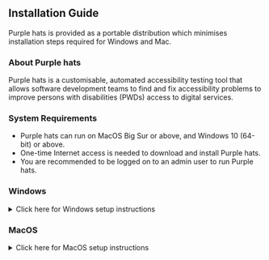 ## Installation Guide

Purple hats is provided as a portable distribution which minimises installation steps required for Windows and Mac. 

### About Purple hats
Purple hats is a customisable, automated accessibility testing tool that allows software development teams to find and fix accessibility problems to improve persons with disabilities (PWDs) access to digital services.

### System Requirements
 * Purple hats can run on MacOS Big Sur or above, and Windows 10 (64-bit) or above.
 * One-time Internet access is needed to download and install Purple hats.
 * You are recommended to be logged on to an admin user to run Purple hats.

### Windows
<details>
  <summary>Click here for Windows setup instructions</summary>
  
#### Download Portable Copy
* Download and extract latest [purple-hats-portable-windows.zip](https://github.com/GovTechSG/purple-hats/releases/latest/download/purple-hats-portable-windows.zip).
* Tip: To extract files, right-click the Compressed zip file and click "Extract All…" in the context menu.

#### Run Purple hats
 * Navigate to the folder containing purple-hats-portable. 
 * Double-click `hats-shell.cmd` (Windows Command Script file).
 * A Windows Command Prompt  similar to the one below will appear and prepare your system to run Purple hats
<img width="425" alt="Command Prompt with hats_shell open" src="https://user-images.githubusercontent.com/2021525/208461886-b71a330b-ac62-48bd-b6c5-154b989c8c78.png">

* Type the following commands to navigate to purple-hats and run a scan
```
cd purple-hats
node index
```
 * If a Windows Firewall prompt appears, click "Allow access"
<img width="261" alt="Windows Firewall prompt for Allow access" src="https://user-images.githubusercontent.com/2021525/208462360-ae9e1e3d-beca-4b78-af40-4126719432f0.png">

 * You will then be greeted with the following screen to run a scan.
<img width="386" alt="hats_shell waiting for user to either scan sitemap or website" src="https://user-images.githubusercontent.com/2021525/208462641-84822386-1f26-49e8-8e92-a2107a67978b.png">


 * Follow the steps at [Features](https://github.com/GovTechSG/purple-hats#features) for more information on how to run a scan.
 
  </details>
  
### MacOS
<details>
  <summary>Click here for MacOS setup instructions</summary>

#### Recommended Pre-requisites
* If you are using Mac, ensure you have the following software installed:
  * [Google Chrome](https://www.google.com/chrome)

#### Download Portable Copy
 * Download and extract [purple-hats-portable-mac.zip](https://github.com/GovTechSG/purple-hats/releases/latest/download/purple-hats-portable-mac.zip) version.
 * Tip: To extract files in Mac, double-click on `purple-hats-portable-mac.zip` file, usually located at your Downloads folder. A new folder with the name `purple-hats-mac` will appear in Finder.
 
#### Run Purple hats
 * Navigate to the folder `purple-hats-mac`, usually located at your Downloads folder. 
 * Press and hold [⌘ Command] key on your keyboard, and simultaneously right-click `hats_shell.command`. Then Click “Open” in the context menu.
 * A prompt as follows will appear like below. Click "Open". You only have to do this step once. 
 <img width="164" alt="MacOS prompt for unidentified developer" src="https://user-images.githubusercontent.com/2021525/208457749-3a0a573d-5a6d-4905-b11e-c957d2073979.png">

 * A Terminal window similar to the one below with `hats_shell` will open and prepare your system to run Purple hats.  
 <img width="349" alt="Terminal window open with hats_shell" src="https://user-images.githubusercontent.com/2021525/208458169-e1ccf383-b0a3-44f0-ac0e-761d5812cefa.png">

 * Type in the following command to navigate to purple hats sub-directory and run a scan
 ``` 
cd purple-hats
node index
```

 * You will then be greeted with the following screen to run a scan
<img width="349" alt="hats_shell waiting for user to either scan sitemap or website" src="https://user-images.githubusercontent.com/2021525/208459110-e44feaa9-6d97-4796-a597-9d38d1f80ce5.png">

 * Follow the steps at [Features](https://github.com/GovTechSG/purple-hats#features) for more information on how to run a scan.
 
 * If you are running on an Apple Silicon Mac, you may be prompted to install [Rosetta 2](https://support.apple.com/en-sg/HT211861).  Click "Install" and try running Purple hats again.
 <img width="480" alt="Rosetta 2 alert prompt" src="https://support.apple.com/library/content/dam/edam/applecare/images/en_US/macos/Big-Sur/macos-big-sur-software-update-rosetta-alert.jpg">
</details>
